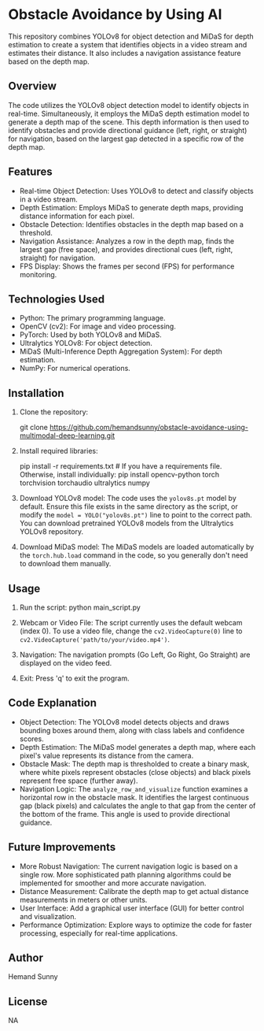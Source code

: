 # Obstacle Avoidance by Using AI

This repository combines YOLOv8 for object detection and MiDaS for depth estimation to create a system that identifies objects in a video stream and estimates their distance. It also includes a navigation assistance feature based on the depth map.

## Overview

The code utilizes the YOLOv8 object detection model to identify objects in real-time.  Simultaneously, it employs the MiDaS depth estimation model to generate a depth map of the scene.  This depth information is then used to identify obstacles and provide directional guidance (left, right, or straight) for navigation, based on the largest gap detected in a specific row of the depth map.

## Features

*   Real-time Object Detection: Uses YOLOv8 to detect and classify objects in a video stream.
*   Depth Estimation: Employs MiDaS to generate depth maps, providing distance information for each pixel.
*   Obstacle Detection:  Identifies obstacles in the depth map based on a threshold.
*   Navigation Assistance: Analyzes a row in the depth map, finds the largest gap (free space), and provides directional cues (left, right, straight) for navigation.
*   FPS Display: Shows the frames per second (FPS) for performance monitoring.

## Technologies Used

*   Python: The primary programming language.
*   OpenCV (cv2): For image and video processing.
*   PyTorch: Used by both YOLOv8 and MiDaS.
*   Ultralytics YOLOv8: For object detection.
*   MiDaS (Multi-Inference Depth Aggregation System): For depth estimation.
*   NumPy: For numerical operations.

## Installation

1.  Clone the repository:

    git clone https://github.com/hemandsunny/obstacle-avoidance-using-multimodal-deep-learning.git

2.  Install required libraries:

    pip install -r requirements.txt  # If you have a requirements file. Otherwise, install individually:
    pip install opencv-python torch torchvision torchaudio ultralytics numpy
    

3.  Download YOLOv8 model:  The code uses the `yolov8s.pt` model by default. Ensure this file exists in the same directory as the script, or modify the `model = YOLO("yolov8s.pt")` line to point to the correct path.  You can download pretrained YOLOv8 models from the Ultralytics YOLOv8 repository.

4.  Download MiDaS model: The MiDaS models are loaded automatically by the `torch.hub.load` command in the code, so you generally don't need to download them manually.

## Usage

1.  Run the script:
   python main_script.py

2.  Webcam or Video File: The script currently uses the default webcam (index 0). To use a video file, change the `cv2.VideoCapture(0)` line to `cv2.VideoCapture('path/to/your/video.mp4')`.

3.  Navigation: The navigation prompts (Go Left, Go Right, Go Straight) are displayed on the video feed.

4.  Exit: Press 'q' to exit the program.

## Code Explanation

*   Object Detection: The YOLOv8 model detects objects and draws bounding boxes around them, along with class labels and confidence scores.
*   Depth Estimation: The MiDaS model generates a depth map, where each pixel's value represents its distance from the camera.
*   Obstacle Mask: The depth map is thresholded to create a binary mask, where white pixels represent obstacles (close objects) and black pixels represent free space (further away).
*   Navigation Logic: The `analyze_row_and_visualize` function examines a horizontal row in the obstacle mask. It identifies the largest continuous gap (black pixels) and calculates the angle to that gap from the center of the bottom of the frame. This angle is used to provide directional guidance.

## Future Improvements

*   More Robust Navigation: The current navigation logic is based on a single row.  More sophisticated path planning algorithms could be implemented for smoother and more accurate navigation.
*   Distance Measurement:  Calibrate the depth map to get actual distance measurements in meters or other units.
*   User Interface: Add a graphical user interface (GUI) for better control and visualization.
*   Performance Optimization: Explore ways to optimize the code for faster processing, especially for real-time applications.

## Author

Hemand Sunny

## License

NA
